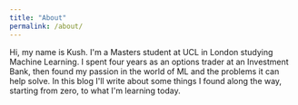 ```yaml
---
title: "About"
permalink: /about/
---
```



Hi, my name is Kush. I'm a Masters student at UCL in London studying Machine Learning. I spent four years as an options trader at an Investment Bank, then found my passion in the world of ML and the problems it can help solve. In this blog I'll write about some things I found along the way, starting from zero, to what I'm learning today.